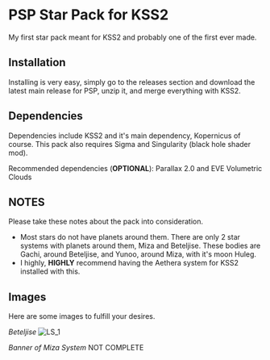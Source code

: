 # PSP Star Pack for KSS2
My first star pack meant for KSS2 and probably one of the first ever made.

## Installation

Installing is very easy, simply go to the releases section and download the latest main release for PSP, unzip it, and merge everything with KSS2.

## Dependencies

Dependencies include KSS2 and it's main dependency, Kopernicus of course. This pack also requires Sigma and Singularity (black hole shader mod).

Recommended dependencies (**OPTIONAL**): Parallax 2.0 and EVE Volumetric Clouds

## NOTES

Please take these notes about the pack into consideration.
* Most stars do not have planets around them. There are only 2 star systems with planets around them, Miza and Beteljise. These bodies are Gachi, around Beteljise, and Yunoo, around Miza, with it's moon Huleg.
* I highly, **HIGHLY** recommend having the Aethera system for KSS2 installed with this.

## Images

Here are some images to fulfill your desires.

*Beteljise*
![LS_1](https://github.com/user-attachments/assets/a8be1e31-58df-45ed-81f2-5c1717b97e9f)

*Banner of Miza System*
NOT COMPLETE
